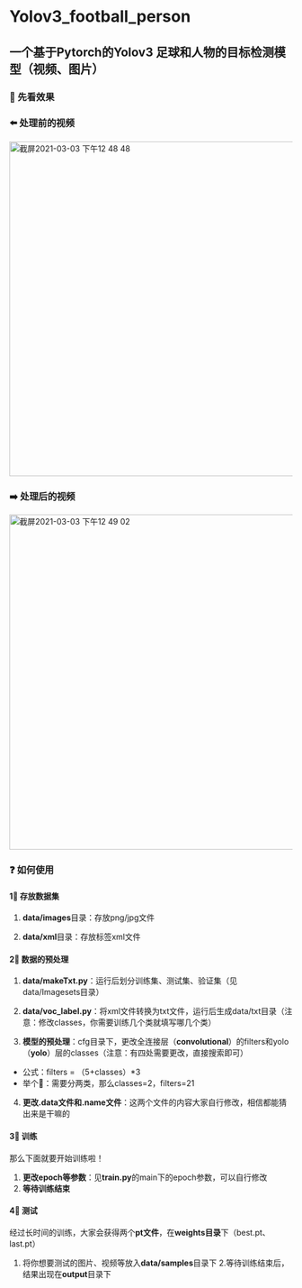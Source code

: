 # Yolov3_football_person
## 一个基于Pytorch的Yolov3 足球和人物的目标检测模型（视频、图片）
### 🌲 先看效果
### ⬅️ 处理前的视频

<img width="594" alt="截屏2021-03-03 下午12 48 48" src="https://user-images.githubusercontent.com/57889284/109754372-db988100-7c1e-11eb-97a3-ef4a94e48914.png">

### ➡️ 处理后的视频

<img width="595" alt="截屏2021-03-03 下午12 49 02" src="https://user-images.githubusercontent.com/57889284/109754390-e2bf8f00-7c1e-11eb-82a5-b76ad1088254.png">

### ❓ 如何使用
#### 1⃣️ 存放数据集

1. **data/images**目录：存放png/jpg文件

2. **data/xml**目录：存放标签xml文件

#### 2⃣️ 数据的预处理

1. **data/makeTxt.py**：运行后划分训练集、测试集、验证集（见data/Imagesets目录）

2. **data/voc_label.py**：将xml文件转换为txt文件，运行后生成data/txt目录（注意：修改classes，你需要训练几个类就填写哪几个类）

3. **模型的预处理**：cfg目录下，更改全连接层（**convolutional**）的filters和yolo（**yolo**）层的classes（注意：有四处需要更改，直接搜索即可）
- 公式：filters = （5+classes）*3 
- 举个🌰：需要分两类，那么classes=2，filters=21
4. **更改.data文件和.name文件**：这两个文件的内容大家自行修改，相信都能猜出来是干嘛的

#### 3⃣️ 训练
那么下面就要开始训练啦！
1. **更改epoch等参数**：见**train.py**的main下的epoch参数，可以自行修改
2. **等待训练结束**
#### 4⃣️ 测试
经过长时间的训练，大家会获得两个**pt文件**，在**weights目录**下（best.pt、last.pt）
1. 将你想要测试的图片、视频等放入**data/samples**目录下
2.等待训练结束后，结果出现在**output**目录下
